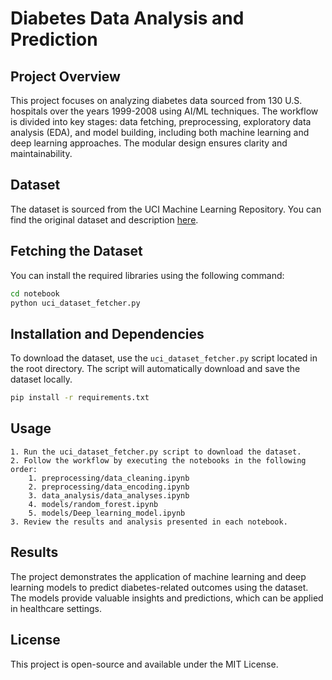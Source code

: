 # **Diabetes Data Analysis and Prediction**

## **Project Overview**

This project focuses on analyzing diabetes data sourced from 130 U.S. hospitals over the years 1999-2008 using AI/ML techniques. The workflow is divided into key stages: data fetching, preprocessing, exploratory data analysis (EDA), and model building, including both machine learning and deep learning approaches. The modular design ensures clarity and maintainability.

## **Dataset**

The dataset is sourced from the UCI Machine Learning Repository. You can find the original dataset and description [here](https://archive.ics.uci.edu/dataset/296/diabetes+130-us+hospitals+for+years+1999-2008).

## **Fetching the Dataset**

You can install the required libraries using the following command:

```bash
cd notebook
python uci_dataset_fetcher.py
```

## **Installation and Dependencies**

To download the dataset, use the `uci_dataset_fetcher.py` script located in the root directory. The script will automatically download and save the dataset locally.

```bash
pip install -r requirements.txt
```

## **Usage**

    1. Run the uci_dataset_fetcher.py script to download the dataset.
    2. Follow the workflow by executing the notebooks in the following order:
        1. preprocessing/data_cleaning.ipynb
        2. preprocessing/data_encoding.ipynb
        3. data_analysis/data_analyses.ipynb
        4. models/random_forest.ipynb
        5. models/Deep_learning_model.ipynb
    3. Review the results and analysis presented in each notebook.

## **Results**

The project demonstrates the application of machine learning and deep learning models to predict diabetes-related outcomes using the dataset. The models provide valuable insights and predictions, which can be applied in healthcare settings.

## **License**

This project is open-source and available under the MIT License.
